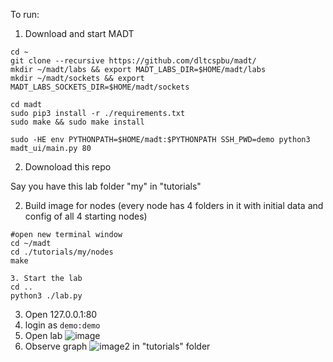 To run:

1. Download and start MADT
```
cd ~
git clone --recursive https://github.com/dltcspbu/madt/
mkdir ~/madt/labs && export MADT_LABS_DIR=$HOME/madt/labs
mkdir ~/madt/sockets && export MADT_LABS_SOCKETS_DIR=$HOME/madt/sockets

cd madt
sudo pip3 install -r ./requirements.txt
sudo make && sudo make install

sudo -HE env PYTHONPATH=$HOME/madt:$PYTHONPATH SSH_PWD=demo python3 madt_ui/main.py 80  
```
2. Downoload this repo 

Say you have this lab folder "my" in "tutorials"

2. Build image for nodes (every node has 4 folders in it with initial data and config of all 4 starting  nodes)
```
#open new terminal window
cd ~/madt
cd ./tutorials/my/nodes
make

3. Start the lab
cd ..
python3 ./lab.py
```

3. Open 127.0.0.1:80
4. login as `demo:demo`
5. Open lab ![image](https://user-images.githubusercontent.com/2915361/76143162-fe747180-606c-11ea-8b50-429b9067c62b.png)
6. Observe graph ![image2](https://user-images.githubusercontent.com/2915361/76143179-2368e480-606d-11ea-8d11-8ce5d360884e.png)
 in "tutorials" folder
